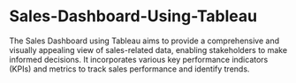 # Sales-Dashboard-Using-Tableau
The Sales Dashboard using Tableau aims to provide a comprehensive and visually appealing view of sales-related data, enabling stakeholders to make informed decisions. It incorporates various key performance indicators (KPIs) and metrics to track sales performance and identify trends.
